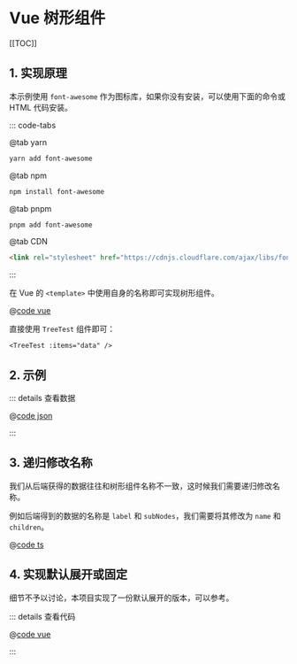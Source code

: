 # Vue 树形组件

<!-- markdownlint-disable MD033 -->

[[TOC]]

## 1. 实现原理

本示例使用 `font-awesome` 作为图标库，如果你没有安装，可以使用下面的命令或 HTML 代码安装。

::: code-tabs

@tab yarn

```bash
yarn add font-awesome
```

@tab npm

```bash
npm install font-awesome
```

@tab pnpm

```bash
pnpm add font-awesome
```

@tab CDN

```html
<link rel="stylesheet" href="https://cdnjs.cloudflare.com/ajax/libs/font-awesome/4.7.0/css/font-awesome.min.css">
```

:::

在 Vue 的 `<template>` 中使用自身的名称即可实现树形组件。

@[code vue](@/components/TreeTest.vue)

直接使用 `TreeTest` 组件即可：

```vue
<TreeTest :items="data" />
```

## 2. 示例

<TreeTest :items="data" />

<script setup lang="ts">
import TreeTest from '@/components/TreeTest.vue'
import 'font-awesome/css/font-awesome.css'
import data from '@/data/test-tree.json'
</script>

::: details 查看数据

@[code json](@/data/test-tree.json)

:::

## 3. 递归修改名称

我们从后端获得的数据往往和树形组件名称不一致，这时候我们需要递归修改名称。

例如后端得到的数据的名称是 `label` 和 `subNodes`，我们需要将其修改为 `name` 和 `children`。

@[code ts](./src/transform-tree.ts)

## 4. 实现默认展开或固定

细节不予以讨论，本项目实现了一份默认展开的版本，可以参考。

::: details 查看代码

@[code vue](@/components/TreeNode.vue)

:::
